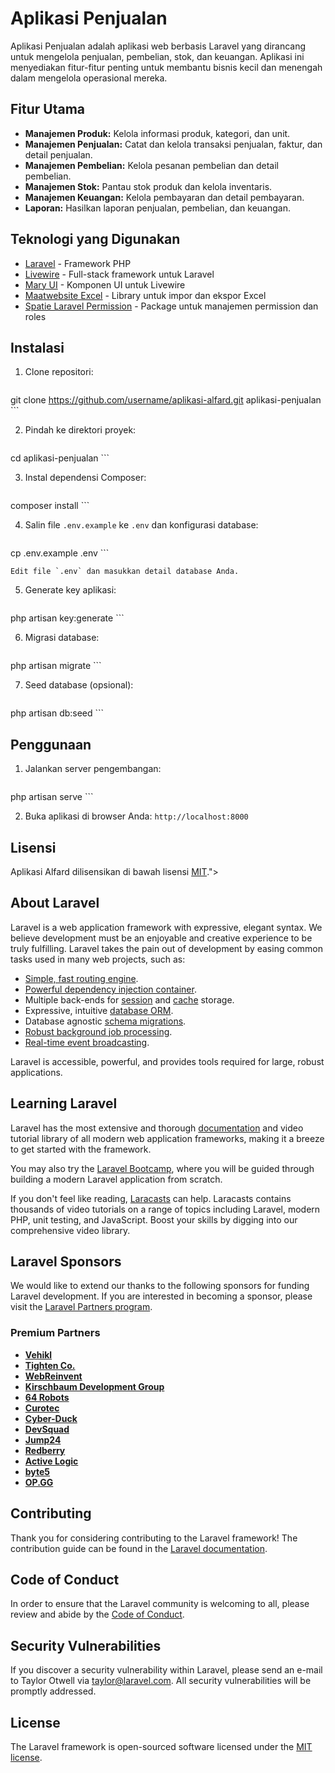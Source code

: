 # Aplikasi Penjualan

Aplikasi Penjualan adalah aplikasi web berbasis Laravel yang dirancang untuk mengelola penjualan, pembelian, stok, dan keuangan. Aplikasi ini menyediakan fitur-fitur penting untuk membantu bisnis kecil dan menengah dalam mengelola operasional mereka.

## Fitur Utama

-   **Manajemen Produk:** Kelola informasi produk, kategori, dan unit.
-   **Manajemen Penjualan:** Catat dan kelola transaksi penjualan, faktur, dan detail penjualan.
-   **Manajemen Pembelian:** Kelola pesanan pembelian dan detail pembelian.
-   **Manajemen Stok:** Pantau stok produk dan kelola inventaris.
-   **Manajemen Keuangan:** Kelola pembayaran dan detail pembayaran.
-   **Laporan:** Hasilkan laporan penjualan, pembelian, dan keuangan.

## Teknologi yang Digunakan

-   [Laravel](https://laravel.com/) - Framework PHP
-   [Livewire](https://livewire.laravel.com/) - Full-stack framework untuk Laravel
-   [Mary UI](https://mary-ui.com/) - Komponen UI untuk Livewire
-   [Maatwebsite Excel](https://docs.laravel-excel.com/) - Library untuk impor dan ekspor Excel
-   [Spatie Laravel Permission](https://spatie.be/docs/laravel-permission/v6/introduction) - Package untuk manajemen permission dan roles

## Instalasi

1.  Clone repositori:

    ```bash
git clone https://github.com/username/aplikasi-alfard.git aplikasi-penjualan
    ```

2.  Pindah ke direktori proyek:

    ```bash
cd aplikasi-penjualan
    ```

3.  Instal dependensi Composer:

    ```bash
composer install
    ```

4.  Salin file `.env.example` ke `.env` dan konfigurasi database:

    ```bash
cp .env.example .env
    ```

    Edit file `.env` dan masukkan detail database Anda.

5.  Generate key aplikasi:

    ```bash
php artisan key:generate
    ```

6.  Migrasi database:

    ```bash
php artisan migrate
    ```

7.  Seed database (opsional):

    ```bash
php artisan db:seed
    ```

## Penggunaan

1.  Jalankan server pengembangan:

    ```bash
php artisan serve
    ```

2.  Buka aplikasi di browser Anda: `http://localhost:8000`

## Lisensi

Aplikasi Alfard dilisensikan di bawah lisensi [MIT](LICENSE.md)."></a>
</p>

## About Laravel

Laravel is a web application framework with expressive, elegant syntax. We believe development must be an enjoyable and creative experience to be truly fulfilling. Laravel takes the pain out of development by easing common tasks used in many web projects, such as:

- [Simple, fast routing engine](https://laravel.com/docs/routing).
- [Powerful dependency injection container](https://laravel.com/docs/container).
- Multiple back-ends for [session](https://laravel.com/docs/session) and [cache](https://laravel.com/docs/cache) storage.
- Expressive, intuitive [database ORM](https://laravel.com/docs/eloquent).
- Database agnostic [schema migrations](https://laravel.com/docs/migrations).
- [Robust background job processing](https://laravel.com/docs/queues).
- [Real-time event broadcasting](https://laravel.com/docs/broadcasting).

Laravel is accessible, powerful, and provides tools required for large, robust applications.

## Learning Laravel

Laravel has the most extensive and thorough [documentation](https://laravel.com/docs) and video tutorial library of all modern web application frameworks, making it a breeze to get started with the framework.

You may also try the [Laravel Bootcamp](https://bootcamp.laravel.com), where you will be guided through building a modern Laravel application from scratch.

If you don't feel like reading, [Laracasts](https://laracasts.com) can help. Laracasts contains thousands of video tutorials on a range of topics including Laravel, modern PHP, unit testing, and JavaScript. Boost your skills by digging into our comprehensive video library.

## Laravel Sponsors

We would like to extend our thanks to the following sponsors for funding Laravel development. If you are interested in becoming a sponsor, please visit the [Laravel Partners program](https://partners.laravel.com).

### Premium Partners

- **[Vehikl](https://vehikl.com/)**
- **[Tighten Co.](https://tighten.co)**
- **[WebReinvent](https://webreinvent.com/)**
- **[Kirschbaum Development Group](https://kirschbaumdevelopment.com)**
- **[64 Robots](https://64robots.com)**
- **[Curotec](https://www.curotec.com/services/technologies/laravel/)**
- **[Cyber-Duck](https://cyber-duck.co.uk)**
- **[DevSquad](https://devsquad.com/hire-laravel-developers)**
- **[Jump24](https://jump24.co.uk)**
- **[Redberry](https://redberry.international/laravel/)**
- **[Active Logic](https://activelogic.com)**
- **[byte5](https://byte5.de)**
- **[OP.GG](https://op.gg)**

## Contributing

Thank you for considering contributing to the Laravel framework! The contribution guide can be found in the [Laravel documentation](https://laravel.com/docs/contributions).

## Code of Conduct

In order to ensure that the Laravel community is welcoming to all, please review and abide by the [Code of Conduct](https://laravel.com/docs/contributions#code-of-conduct).

## Security Vulnerabilities

If you discover a security vulnerability within Laravel, please send an e-mail to Taylor Otwell via [taylor@laravel.com](mailto:taylor@laravel.com). All security vulnerabilities will be promptly addressed.

## License

The Laravel framework is open-sourced software licensed under the [MIT license](https://opensource.org/licenses/MIT).
